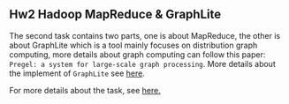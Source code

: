 ## Hw2 Hadoop MapReduce & GraphLite

The second task contains two parts, one is about MapReduce, the other is about GraphLite which is a tool mainly focuses on distribution graph computing, more details about graph computing can follow this paper: `Pregel: a system for large-scale graph processing`. More details about the implement of `GraphLite` see [here](https://github.com/schencoding/GraphLite).

For more details about the task, see [here.](./homework_2.pdf)

